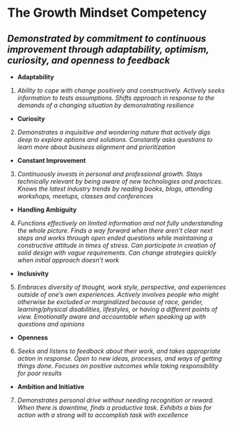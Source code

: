 # **The Growth Mindset Competency**
## _Demonstrated by commitment to continuous improvement through adaptability, optimism, curiosity, and openness to feedback_
-	**Adaptability** 
1.	_Ability to cope with change positively and constructively. Actively seeks information to tests assumptions. Shifts approach in response to the demands of a changing situation by demonstrating resilience_
-	**Curiosity**
2.	_Demonstrates a inquisitive and wondering nature that actively digs deep to explore options and solutions. Constantly asks questions to learn more about business alignment and prioritization_ 
-	**Constant Improvement**
3.	_Continuously invests in personal and professional growth. Stays technically relevant by being aware of new technologies and practices. Knows the latest industry trends by reading books, blogs, attending workshops, meetups, classes and conferences_
-	**Handling Ambiguity** 
4.	_Functions effectively on limited information and not fully understanding the whole picture. Finds a way forward when there aren't clear next steps and works through open ended questions while maintaining a constructive attitude in times of stress. Can participate in creation of solid design with vague requirements. Can change strategies quickly when initial approach doesn’t work_
-	**Inclusivity** 
5.	_Embraces diversity of thought, work style, perspective, and experiences outside of one’s own experiences. Actively involves people who might otherwise be excluded or marginalized because of race, gender, learning/physical disabilities, lifestyles, or having a different points of view. Emotionally aware and accountable when speaking up with questions and opinions_ 
-	**Openness** 
6.	_Seeks and listens to feedback about their work, and takes appropriate action in response. Open to new ideas, processes, and ways of getting things done. Focuses on positive outcomes while taking responsibility for poor results_ 
-	**Ambition and Initiative**
7.	_Demonstrates personal drive without needing recognition or reward. When there is downtime, finds a productive task. Exhibits a bias for action with a strong will to accomplish task with excellence_




